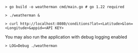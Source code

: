 ```
> go build -o weatherman cmd/main.go # go 1.22 required
```
```
> ./weatherman &
```
```
> curl http://localhost:8080/conditions?lat=<Latitude>&lon=<Longitude>&appid=<API KEY>
```

You may also run the application with debug logging enabled
```
> LOG=Debug ./weatherman
```

